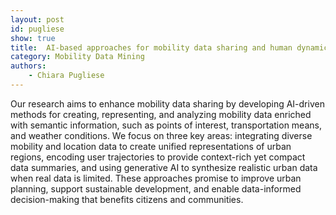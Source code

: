 ```yaml
---
layout: post
id: pugliese
show: true
title:  AI-based approaches for mobility data sharing and human dynamics understanding
category: Mobility Data Mining
authors: 
    - Chiara Pugliese
---
```


Our research aims to enhance mobility data sharing by developing AI-driven methods for creating, representing, and analyzing mobility data enriched with semantic information, such as points of interest, transportation means, and weather conditions. We focus on three key areas: integrating diverse mobility and location data to create unified representations of urban regions, encoding user trajectories to provide context-rich yet compact data summaries, and using generative AI to synthesize realistic urban data when real data is limited. These approaches promise to improve urban planning, support sustainable development, and enable data-informed decision-making that benefits citizens and communities.
